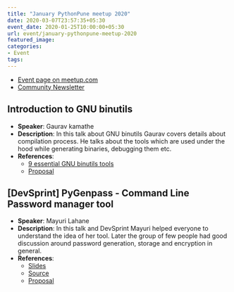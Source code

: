 ```yaml
---
title: "January PythonPune meetup 2020"
date: 2020-03-07T23:57:35+05:30
event_date: 2020-01-25T10:00:00+05:30
url: event/january-pythonpune-meetup-2020
featured_image:
categories:
- Event
tags:
---
```


  * [Event page on meetup.com](https://www.meetup.com/PythonPune/events/268010380/)
  * [Community Newsletter](./community_news.md)

## Introduction to GNU binutils
  * **Speaker**: Gaurav kamathe
  * **Description**: In this talk about GNU binutils Gaurav covers
    details about compilation process. He talks about the tools which
    are used under the hood while generating binaries, debugging them
    etc.
  * **References**:
    * [9 essential GNU binutils tools](https://opensource.com/article/19/10/gnu-binutils)
    * [Proposal](https://github.com/pythonpune/meetup-talks/issues/51)

## [DevSprint] PyGenpass - Command Line Password manager tool
  * **Speaker**: Mayuri Lahane
  * **Description**: In this talk and DevSprint Mayuri helped everyone
    to understand the idea of her tool. Later the group of few people
    had good discussion around password generation, storage and
    encryption in general.
  * **References**:
    * [Slides](https://gist.github.com/mayurilahane/31f0c97a5875c44f73f62010a8be43d2)
	* [Source](https://github.com/paint-it/pygenpass)
	* [Proposal](https://github.com/pythonpune/meetup-talks/issues/77)
